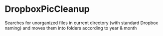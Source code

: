 # DropboxPicCleanup
Searches for unorganized files in current directory (with standard Dropbox naming) and moves them into folders according to year &amp; month

